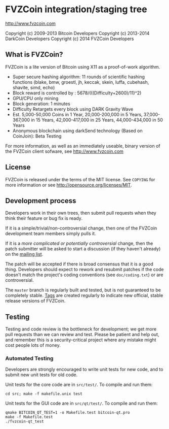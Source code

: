 FVZCoin integration/staging tree
================================

http://www.fvzcoin.com

Copyright (c) 2009-2013 Bitcoin Developers
Copyright (c) 2013-2014 DarkCoin Developers
Copyright (c) 2014      FVZCoin Developers

What is FVZCoin?
----------------

FVZCoin is a lite version of Bitcoin using X11 as a proof-of-work algorithm.
 - Super secure hashing algorithm: 11 rounds of scientific hashing functions (blake, bmw, groestl, jh, keccak, skein, luffa, cubehash, shavite, simd, echo)
 - Block reward is controlled by : 5678/(((Difficulty+2600)/11)^2)
 - GPU/CPU only mining
 - Block generation: 1 minutes
 - Difficulty Retargets every block using DARK Gravity Wave
 - Est. 5,000-50,000 Coins in 1 Year, 20,000-200,000 in 5 Years, 37,000-367,000 in 15 Years,  42,000-417,000 in 25 Years, 44,000-434,000 in 50 Years
 - Anonymous blockchain using darkSend technology (Based on CoinJoin): Beta Testing

For more information, as well as an immediately useable, binary version of
the FVZCoin client sofware, see http://www.fvzcoin.com

License
-------

FVZCoin is released under the terms of the MIT license. See `COPYING` for more
information or see http://opensource.org/licenses/MIT.

Development process
-------------------

Developers work in their own trees, then submit pull requests when they think
their feature or bug fix is ready.

If it is a simple/trivial/non-controversial change, then one of the FVZCoin
development team members simply pulls it.

If it is a *more complicated or potentially controversial* change, then the patch
submitter will be asked to start a discussion (if they haven't already) on the
[mailing list](http://sourceforge.net/mailarchive/forum.php?forum_name=bitcoin-development).

The patch will be accepted if there is broad consensus that it is a good thing.
Developers should expect to rework and resubmit patches if the code doesn't
match the project's coding conventions (see `doc/coding.txt`) or are
controversial.

The `master` branch is regularly built and tested, but is not guaranteed to be
completely stable. [Tags](https://github.com/fvzcoin/fvz) are created
regularly to indicate new official, stable release versions of FVZCoin.

Testing
-------

Testing and code review is the bottleneck for development; we get more pull
requests than we can review and test. Please be patient and help out, and
remember this is a security-critical project where any mistake might cost people
lots of money.

### Automated Testing

Developers are strongly encouraged to write unit tests for new code, and to
submit new unit tests for old code.

Unit tests for the core code are in `src/test/`. To compile and run them:

    cd src; make -f makefile.unix test

Unit tests for the GUI code are in `src/qt/test/`. To compile and run them:

    qmake BITCOIN_QT_TEST=1 -o Makefile.test bitcoin-qt.pro
    make -f Makefile.test
    ./fvzcoin-qt_test
